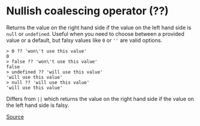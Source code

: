 # Nullish coalescing operator (??)

Returns the value on the right hand side if the value on the left hand side is `null` or `undefined`. Useful
when you need to choose between a provided value or a default, but falsy values like `0` or `''` are valid
options.

```nodejs
> 0 ?? 'won\'t use this value'
0
> false ?? 'won\'t use this value'
false
> undefined ?? 'will use this value'
'will use this value'
> null ?? 'will use this value'
'will use this value'
```

Differs from `||` which returns the value on the right hand side if the value on the left hand side is falsy.

[Source](https://developer.mozilla.org/en-US/docs/Web/JavaScript/Reference/Operators/Nullish_coalescing)
